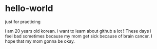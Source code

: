 # hello-world
just for practicing

i am 20 years old korean. i want to learn about github a lot !
These days i feel bad sometimes because my mom get sick because of brain cancer.
I hope that my mom gonna be okay.
